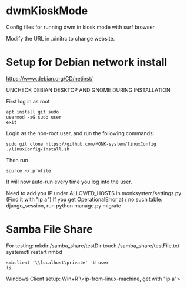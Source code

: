 # dwmKioskMode
Config files for running dwm in kiosk mode with surf browser

Modify the URL in .xinitrc to change website. 

# Setup for Debian network install
https://www.debian.org/CD/netinst/

UNCHECK DEBIAN DESKTOP AND GNOME DURING INSTALLATION

First log in as root

    apt install git sudo
    usermod -aG sudo user
    exit
    
Login as the non-root user, and run the following commands:

    sudo git clone https://github.com/MONK-system/linuxConfig
    ./linuxConfig/install.sh
    

Then run 
    
    source ~/.profile
    
It will now auto-run every time you log into the user.

Need to add you IP under ALLOWED_HOSTS in monksystem/settings.py (Find it with "ip a")
If you get OperationalError at / no such table: django_session, run python manage.py migrate 

# Samba File Share 

For testing:
    mkdir /samba_share/testDir
    touch /samba_share/testFile.txt
    systemctl restart nmbd

    smbclient '\\localhost\private' -U user
    ls

Windows Client setup:
    Win+R
    \\<ip-from-linux-machine, get with "ip a">
    
